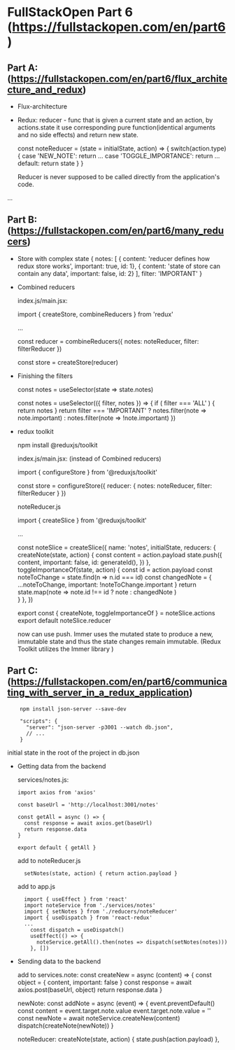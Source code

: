 # FullStackOpen Part 6 (https://fullstackopen.com/en/part6)

## Part A: (https://fullstackopen.com/en/part6/flux_architecture_and_redux)

  - Flux-architecture
  - Redux:
    reducer - func that is given a current state and an action, by actions.state it use  corresponding pure function(identical arguments and no side effects) and return new state.
    
      const noteReducer = (state = initialState, action) => {
        switch(action.type) {
          case 'NEW_NOTE':
            return ...
          case 'TOGGLE_IMPORTANCE':
            return ...
          default:
            return state
        }
      }

    Reducer is never supposed to be called directly from the application's code.

  ...


## Part B: (https://fullstackopen.com/en/part6/many_reducers)

  - Store with complex state
      {
        notes: [
          { content: 'reducer defines how redux store works', important: true, id: 1},
          { content: 'state of store can contain any data', important: false, id: 2}
        ],
        filter: 'IMPORTANT'
      }

  - Combined reducers

    index.js/main.jsx:

      import { createStore, combineReducers } from 'redux'

      ...


      const reducer = combineReducers({
        notes: noteReducer,
        filter: filterReducer
      })

      const store = createStore(reducer)

  - Finishing the filters

      const notes = useSelector(state => state.notes)


      const notes = useSelector(({ filter, notes }) => {
        if ( filter === 'ALL' ) {
          return notes
          }
        return filter  === 'IMPORTANT'
          ? notes.filter(note => note.important)
          : notes.filter(note => !note.important)
        })

  - redux toolkit
      
      npm install @reduxjs/toolkit

    index.js/main.jsx: (instead of Combined reducers)

      import { configureStore } from '@reduxjs/toolkit'

      const store = configureStore({
        reducer: {
          notes: noteReducer,
          filter: filterReducer
        }
      })

    noteReducer.js

      import { createSlice } from '@reduxjs/toolkit'

      ...

      const noteSlice = createSlice({
        name: 'notes',
        initialState,
        reducers: {
          createNote(state, action) {
            const content = action.payload
            state.push({
              content,
              important: false,
              id: generateId(),
            })
          },
          toggleImportanceOf(state, action) {
            const id = action.payload
            const noteToChange = state.find(n => n.id === id)
            const changedNote = { 
              ...noteToChange, 
              important: !noteToChange.important 
            }
            return state.map(note =>
              note.id !== id ? note : changedNote 
            )     
          }
        },
      })

      export const { createNote, toggleImportanceOf } = noteSlice.actions
      export default noteSlice.reducer

      now can use push. Immer uses the mutated state to produce a new, immutable state and thus the state changes remain immutable. (Redux Toolkit utilizes the Immer library )

## Part C: (https://fullstackopen.com/en/part6/communicating_with_server_in_a_redux_application)

        npm install json-server --save-dev

        "scripts": {
          "server": "json-server -p3001 --watch db.json",
          // ...
        }

  initial state in the root of the project in db.json

  - Getting data from the backend

    services/notes.js:
        
        import axios from 'axios'

        const baseUrl = 'http://localhost:3001/notes'

        const getAll = async () => {
          const response = await axios.get(baseUrl)
          return response.data
        }

        export default { getAll }

    add to noteReducer.js

          setNotes(state, action) { return action.payload }

    add to app.js

          import { useEffect } from 'react'
          import noteService from './services/notes'
          import { setNotes } from './reducers/noteReducer'
          import { useDispatch } from 'react-redux'
          ...
            const dispatch = useDispatch()
            useEffect(() => {
              noteService.getAll().then(notes => dispatch(setNotes(notes)))
            }, [])

  - Sending data to the backend

    add to services.note:
        const createNew = async (content) => {
          const object = { content, important: false }
          const response = await axios.post(baseUrl, object)
          return response.data
        }

    newNote:
        const addNote = async (event) => {
          event.preventDefault()
          const content = event.target.note.value
          event.target.note.value = ''
          const newNote = await noteService.createNew(content)
          dispatch(createNote(newNote))
        }

    noteReducer:
        createNote(state, action) {
          state.push(action.payload)
        },